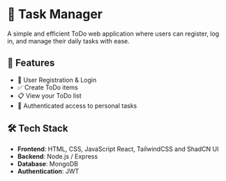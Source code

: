 # 📝 Task Manager

A simple and efficient ToDo web application where users can register, log in, and manage their daily tasks with ease.

## 🚀 Features

- 🧾 User Registration & Login
- ✅ Create ToDo items
- 📋 View your ToDo list
- 🔐 Authenticated access to personal tasks

## 🛠️ Tech Stack

- **Frontend**: HTML, CSS, JavaScript React, TailwindCSS and ShadCN UI
- **Backend**: Node.js / Express
- **Database**: MongoDB
- **Authentication**: JWT 
